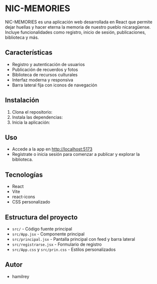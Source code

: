 # NIC-MEMORIES

NIC-MEMORIES es una aplicación web desarrollada en React que permite dejar huellas y hacer eterna la memoria de nuestro pueblo nicaragüense. Incluye funcionalidades como registro, inicio de sesión, publicaciones, biblioteca y más.

## Características

- Registro y autenticación de usuarios
- Publicación de recuerdos y fotos
- Biblioteca de recursos culturales
- Interfaz moderna y responsiva
- Barra lateral fija con iconos de navegación

## Instalación

1. Clona el repositorio:
2. Instala las dependencias:
3. Inicia la aplicación:


## Uso

- Accede a la app en [http://localhost:5173](http://localhost:5173)
- Regístrate o inicia sesión para comenzar a publicar y explorar la biblioteca.

## Tecnologías

- React
- Vite
- react-icons
- CSS personalizado

## Estructura del proyecto

- `src/` - Código fuente principal
- `src/App.jsx` - Componente principal
- `src/principal.jsx` - Pantalla principal con feed y barra lateral
- `src/registrarse.jsx` - Formulario de registro
- `src/App.css` y `src/prin.css` - Estilos personalizados

## Autor

- hamilrey


